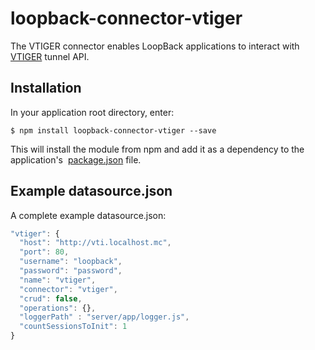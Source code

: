 # loopback-connector-vtiger

The VTIGER connector enables LoopBack applications to interact with
[VTIGER](https://www.vtiger.com/) tunnel API.

## Installation

In your application root directory, enter:

```shell
$ npm install loopback-connector-vtiger --save
```

This will install the module from npm and add it as a dependency to the application's 
[package.json](http://loopback.io/doc/en/lb2/package.json.html) file.

## Example datasource.json 

A complete example datasource.json:

```javascript
"vtiger": {
  "host": "http://vti.localhost.mc",
  "port": 80,
  "username": "loopback",
  "password": "password",
  "name": "vtiger",
  "connector": "vtiger",
  "crud": false,
  "operations": {},
  "loggerPath" : "server/app/logger.js",
  "countSessionsToInit": 1
}
```

